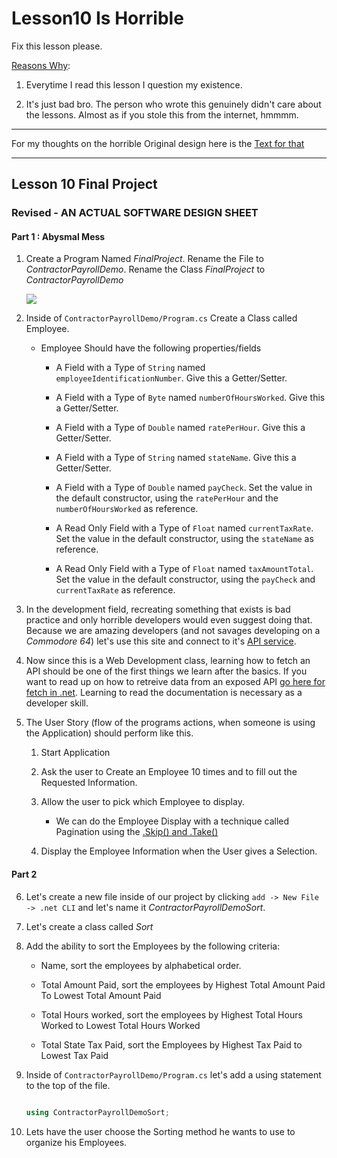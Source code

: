 # Lesson10 Is Horrible

Fix this lesson please. 

<ins>Reasons Why</ins>:

1. Everytime I read this lesson I question my existence.

2. It's just bad bro. The person who wrote this genuinely didn't care about the lessons. Almost as if you stole this from the internet, hmmmm.

-------

For my thoughts on the horrible Original design here is the [Text for that](https://github.com/JonTDean/Lesson10-Is-Horrible/blob/main/OriginalCriticism.md)

----------

## Lesson 10 Final Project


### Revised - AN ACTUAL SOFTWARE DESIGN SHEET

#### Part 1 : Abysmal Mess

1. Create a Program Named *FinalProject*. Rename the File to *ContractorPayrollDemo*. Rename the Class *FinalProject* to *ContractorPayrollDemo*

	<img src="https://i.imgur.com/EyaFG7m.png" />

2. Inside of `ContractorPayrollDemo/Program.cs` Create a Class called Employee.
	* Employee Should have the following properties/fields
  
		* A Field with a Type of `String` named `employeeIdentificationNumber`. Give this a Getter/Setter.

		* A Field with a Type of `Byte` named `numberOfHoursWorked`. Give this a Getter/Setter.
		
		* A Field with a Type of `Double` named `ratePerHour`. Give this a Getter/Setter.
		
		* A Field with a Type of `String` named `stateName`. Give this a Getter/Setter.
		
		* A Field with a Type of `Double` named `payCheck`. Set the value in the default constructor, using the `ratePerHour` and the `numberOfHoursWorked` as reference.

		* A Read Only Field with a Type of `Float` named `currentTaxRate`. Set the value in the default constructor, using the `stateName` as reference.
		
		* A Read Only Field with a Type of `Float` named `taxAmountTotal`. Set the value in the default constructor, using the `payCheck` and `currentTaxRate` as reference.


3. In the development field, recreating something that exists is bad practice and only horrible developers would even suggest doing that. Because we are amazing developers (and not savages developing on a *Commodore 64*) let's use this site and connect to it's [API service](https://taxee.io/dashboard).

4. Now since this is a Web Development class, learning how to fetch an API should be one of the first things we learn after the basics. If you want to read up on how to retreive data from an exposed API [go here for fetch in .net](https://docs.microsoft.com/en-us/aspnet/web-api/overview/advanced/calling-a-web-api-from-a-net-client). Learning to read the documentation is necessary as a developer skill.

5. The User Story (flow of the programs actions, when someone is using the Application) should perform like this.

	1. Start Application

	2. Ask the user to Create an Employee 10 times and to fill out the Requested Information.

	3. Allow the user to pick which Employee to display.

		* We can do the Employee Display with a technique called Pagination using the [.Skip() and .Take()](https://docs.microsoft.com/en-us/dotnet/framework/data/adonet/sql/linq/return-or-skip-elements-in-a-sequence?redirectedfrom=MSDN) 

	4. Display the Employee Information when the User gives a Selection.
	
#### Part 2

6. Let's create a new file inside of our project by clicking `add -> New File -> .net CLI` and let's name it *ContractorPayrollDemoSort*.

7. Let's create a class called *Sort* 

8. Add the ability to sort the Employees by the following criteria:
	
	* Name, sort the employees by alphabetical order.

	* Total Amount Paid, sort the employees by Highest Total Amount Paid To Lowest Total Amount Paid 

	* Total Hours worked, sort the employees by Highest Total Hours Worked to Lowest Total Hours Worked
		
	* Total State Tax Paid, sort the Employees by Highest Tax Paid to Lowest Tax Paid
	

9. Inside of `ContractorPayrollDemo/Program.cs` let's add a using statement to the top of the file. 

	```csharp

	using ContractorPayrollDemoSort;

	```	

10. Lets have the user choose the Sorting method he wants to use to organize his Employees.

